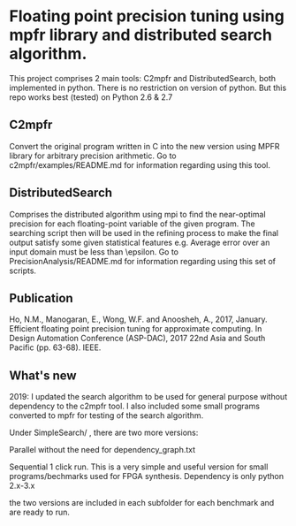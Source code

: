 # Floating point precision tuning using mpfr library and distributed search algorithm.
This project comprises 2 main tools: C2mpfr and DistributedSearch, both implemented in python.
There is no restriction on version of python. But this repo works best (tested) on Python 2.6 & 2.7
## C2mpfr
  Convert the original program written in C into the new version using MPFR library for arbitrary precision arithmetic.
  Go to c2mpfr/examples/README.md for information regarding using this tool.
## DistributedSearch
  Comprises the distributed algorithm using mpi to find the near-optimal precision for each floating-point variable of the given program.
  The searching script then will be used in the refining process to make the final output satisfy some given statistical features e.g. Average error over an input domain must be less than \epsilon.
  Go to PrecisionAnalysis/README.md for information regarding using this set of scripts.
## Publication

  Ho, N.M., Manogaran, E., Wong, W.F. and Anoosheh, A., 2017, January. Efficient floating point precision tuning for approximate computing. In Design Automation Conference (ASP-DAC), 2017 22nd Asia and South Pacific (pp. 63-68). IEEE.

## What's new
  2019: I updated the search algorithm to be used for general purpose without dependency to the c2mpfr tool. I also included some small programs converted to mpfr for testing of the search algorithm.
  
  Under SimpleSearch/ , there are two more versions:

  Parallel without the need for dependency_graph.txt

  Sequential 1 click run. This is a very simple and useful version for small programs/bechmarks used for FPGA synthesis. Dependency is only python 2.x-3.x  

  the two versions are included in each subfolder for each benchmark and are ready to run.
